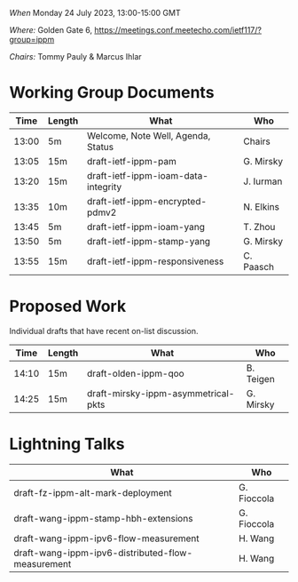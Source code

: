 *When*   Monday 24 July 2023, 13:00-15:00 GMT

*Where:*  Golden Gate 6, https://meetings.conf.meetecho.com/ietf117/?group=ippm

*Chairs:* Tommy Pauly & Marcus Ihlar

# Working Group Documents

| Time    | Length | What                                        | Who          |
|---------|--------|---------------------------------------------|--------------|
| 13:00   | 5m     | Welcome, Note Well, Agenda, Status          | Chairs       |
| 13:05   | 15m    | draft-ietf-ippm-pam                         | G. Mirsky    |
| 13:20   | 15m    | draft-ietf-ippm-ioam-data-integrity         | J. Iurman    |
| 13:35   | 10m    | draft-ietf-ippm-encrypted-pdmv2             | N. Elkins    |
| 13:45   | 5m     | draft-ietf-ippm-ioam-yang                   | T. Zhou      |
| 13:50   | 5m     | draft-ietf-ippm-stamp-yang                  | G. Mirsky    |
| 13:55   | 15m    | draft-ietf-ippm-responsiveness              | C. Paasch    |

# Proposed Work

Individual drafts that have recent on-list discussion.

| Time    | Length | What                                        | Who          |
|---------|--------|---------------------------------------------|--------------|
| 14:10   | 15m    | draft-olden-ippm-qoo                        | B. Teigen    |
| 14:25   | 15m    | draft-mirsky-ippm-asymmetrical-pkts         | G. Mirsky    |

# Lightning Talks

| What                                        | Who          |
|---------------------------------------------|--------------|
| draft-fz-ippm-alt-mark-deployment           | G. Fioccola  |
| draft-wang-ippm-stamp-hbh-extensions        | G. Fioccola  |
| draft-wang-ippm-ipv6-flow-measurement       | H. Wang      |
| draft-wang-ippm-ipv6-distributed-flow-measurement | H. Wang |
